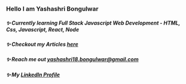 ### Hello I am Yashashri Bongulwar
##### ✨ Currently learning Full Stack Javascript Web Development - HTML, Css, Javascript, React, Node
##### ✨ Checkout my Articles [here](https://yashashri.hashnode.dev/)
##### ✨ Reach me out [yashashri18.bongulwar@gmail.com](mailto:yashashri18.bongulwar@gmail.com)
##### ✨ My [LinkedIn Profile](https://www.linkedin.com/in/yashashri-bongulwar-398076170/) 

